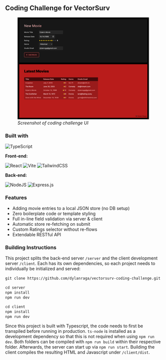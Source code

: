 ## Coding Challenge for VectorSurv

<figure>
  <img src="./sample.png" alt="Sample" >
  <figcaption><em>Screenshot of coding challenge UI</em></figcaption>
</figure>

### Built with

![TypeScript](https://img.shields.io/badge/typescript-%23007ACC.svg?style=for-the-badge&logo=typescript&logoColor=white)

**Front-end:**

![React](https://img.shields.io/badge/react-%2320232a.svg?style=for-the-badge&logo=react&logoColor=%2361DAFB) ![Vite](https://img.shields.io/badge/vite-%23646CFF.svg?style=for-the-badge&logo=vite&logoColor=white) ![TailwindCSS](https://img.shields.io/badge/tailwindcss-%2338B2AC.svg?style=for-the-badge&logo=tailwind-css&logoColor=white)

**Back-end:**

![NodeJS](https://img.shields.io/badge/node.js-6DA55F?style=for-the-badge&logo=node.js&logoColor=white) ![Express.js](https://img.shields.io/badge/express.js-%23404d59.svg?style=for-the-badge&logo=express&logoColor=%2361DAFB)

### Features

- Adding movie entries to a local JSON store (no DB setup)
- Zero boilerplate code or template styling
- Full in-line field validation via server & client
- Automatic store re-fetching on submit
- Custom Ratings selector without re-flows
- Extendable RESTful API

### Building Instructions

This project splits the back-end server `/server` and the client development server `/client`. Each has its own dependencies, so each project needs to individually be initialized and served:

```
git clone https://github.com/dylanraga/vectorsurv-coding-challenge.git
```

```
cd server
npm install
npm run dev
```

```
cd client
npm install
npm run dev
```

Since this project is built with Typescript, the code needs to first be transpiled before running in production. `ts-node` is installed as a development dependency so that this is not required when using `npm run dev`. Both folders can be compiled with `npm run build` within their respective folder. Afterwards, the server can start up via `npm run start`. Building the client compiles the resulting HTML and Javascript under `/client/dist`.
